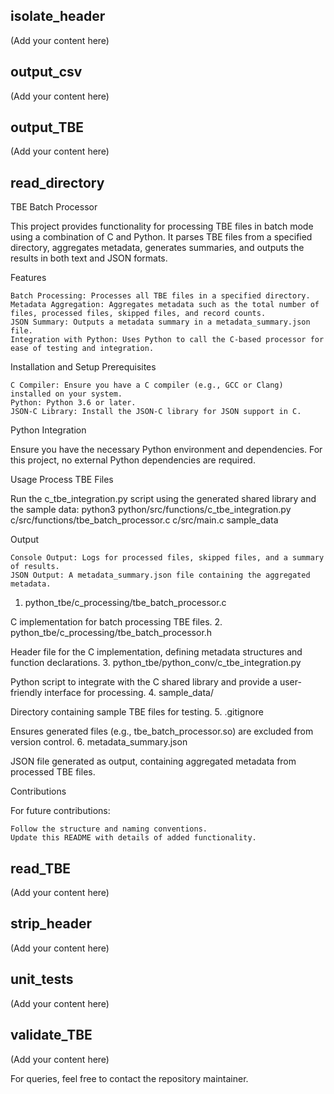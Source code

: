 ## isolate_header

(Add your content here)

## output_csv

(Add your content here)

## output_TBE

(Add your content here)

## read_directory
TBE Batch Processor

This project provides functionality for processing TBE files in batch mode using a combination of C and Python. It parses TBE files from a specified directory, aggregates metadata, generates summaries, and outputs the results in both text and JSON formats.

Features

    Batch Processing: Processes all TBE files in a specified directory.
    Metadata Aggregation: Aggregates metadata such as the total number of files, processed files, skipped files, and record counts.
    JSON Summary: Outputs a metadata summary in a metadata_summary.json file.
    Integration with Python: Uses Python to call the C-based processor for ease of testing and integration.

Installation and Setup
Prerequisites

    C Compiler: Ensure you have a C compiler (e.g., GCC or Clang) installed on your system.
    Python: Python 3.6 or later.
    JSON-C Library: Install the JSON-C library for JSON support in C.

Python Integration

Ensure you have the necessary Python environment and dependencies. For this project, no external Python dependencies are required.

Usage
Process TBE Files

Run the c_tbe_integration.py script using the generated shared library and the sample data:
python3 python/src/functions/c_tbe_integration.py c/src/functions/tbe_batch_processor.c c/src/main.c sample_data


Output

    Console Output: Logs for processed files, skipped files, and a summary of results.
    JSON Output: A metadata_summary.json file containing the aggregated metadata.


1. python_tbe/c_processing/tbe_batch_processor.c

C implementation for batch processing TBE files.
2. python_tbe/c_processing/tbe_batch_processor.h

Header file for the C implementation, defining metadata structures and function declarations.
3. python_tbe/python_conv/c_tbe_integration.py

Python script to integrate with the C shared library and provide a user-friendly interface for processing.
4. sample_data/

Directory containing sample TBE files for testing.
5. .gitignore

Ensures generated files (e.g., tbe_batch_processor.so) are excluded from version control.
6. metadata_summary.json

JSON file generated as output, containing aggregated metadata from processed TBE files.

Contributions

For future contributions:

    Follow the structure and naming conventions.
    Update this README with details of added functionality.

## read_TBE

(Add your content here)

## strip_header

(Add your content here)

## unit_tests

(Add your content here)

## validate_TBE

(Add your content here)

For queries, feel free to contact the repository maintainer.